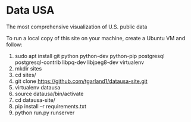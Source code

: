 # Data USA
The most comprehensive visualization of U.S. public data

To run a local copy of this site on your machine, create a Ubuntu VM and follow: 

1.	sudo apt install git python python-dev python-pip postgresql postgresql-contrib libpq-dev libjpeg8-dev virtualenv
2.	mkdir sites
3.	cd sites/
4.	git clone https://github.com/tgarland1/datausa-site.git
5.	virtualenv datausa
6.	source datausa/bin/activate
7.	cd datausa-site/
8.	pip install –r requirements.txt
9.	python run.py runserver
